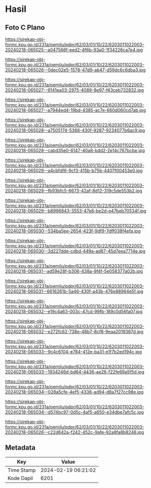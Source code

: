 # Hasil

## Foto C Plano

https://sirekap-obj-formc.kpu.go.id/231a/pemilu/pdpr/62/03/01/10/22/6203011022003-20240218-065025--a047566f-eed2-4f6b-93a0-1f34226ca7e4.jpg

https://sirekap-obj-formc.kpu.go.id/231a/pemilu/pdpr/62/03/01/10/22/6203011022003-20240218-065026--0dec02e5-1578-47d9-ab47-d59dc6c6dba3.jpg

https://sirekap-obj-formc.kpu.go.id/231a/pemilu/pdpr/62/03/01/10/22/6203011022003-20240218-065027--9141ea03-2975-4089-8e97-f43ceb732832.jpg

https://sirekap-obj-formc.kpu.go.id/231a/pemilu/pdpr/62/03/01/10/22/6203011022003-20240218-065027--a7944ed4-19bd-4385-ac7e-660d060cd7ab.jpg

https://sirekap-obj-formc.kpu.go.id/231a/pemilu/pdpr/62/03/01/10/22/6203011022003-20240218-065028--a7505174-5366-430f-9287-9234077b6ac9.jpg

https://sirekap-obj-formc.kpu.go.id/231a/pemilu/pdpr/62/03/01/10/22/6203011022003-20240218-065028--cabd35e0-6147-40a8-bdd2-2e14c767bcbe.jpg

https://sirekap-obj-formc.kpu.go.id/231a/pemilu/pdpr/62/03/01/10/22/6203011022003-20240218-065029--a4cbfdf6-9cf3-415b-b75b-4407f00453e0.jpg

https://sirekap-obj-formc.kpu.go.id/231a/pemilu/pdpr/62/03/01/10/22/6203011022003-20240218-065029--fb93bfc5-6673-42af-8d12-319c5de553b2.jpg

https://sirekap-obj-formc.kpu.go.id/231a/pemilu/pdpr/62/03/01/10/22/6203011022003-20240218-065029--b8996843-3553-47e8-be2d-e47beb70534f.jpg

https://sirekap-obj-formc.kpu.go.id/231a/pemilu/pdpr/62/03/01/10/22/6203011022003-20240218-065030--534ba5ee-2654-423f-9df9-7dff038f4efa.jpg

https://sirekap-obj-formc.kpu.go.id/231a/pemilu/pdpr/62/03/01/10/22/6203011022003-20240218-065030--3d227dde-cdbd-449a-ad87-45d7eea7714e.jpg

https://sirekap-obj-formc.kpu.go.id/231a/pemilu/pdpr/62/03/01/10/22/6203011022003-20240218-065031--ad59e28f-b306-438a-9f4f-5e058377a02b.jpg

https://sirekap-obj-formc.kpu.go.id/231a/pemilu/pdpr/62/03/01/10/22/6203011022003-20240218-065031--6616261b-5a46-430f-a43b-476e88964e5f.jpg

https://sirekap-obj-formc.kpu.go.id/231a/pemilu/pdpr/62/03/01/10/22/6203011022003-20240218-065032--e19c4a63-003c-47cd-99fb-189c0d56fa07.jpg

https://sirekap-obj-formc.kpu.go.id/231a/pemilu/pdpr/62/03/01/10/22/6203011022003-20240218-065032--e272fc62-738e-48b7-8cf8-9eaa2019367d.jpg

https://sirekap-obj-formc.kpu.go.id/231a/pemilu/pdpr/62/03/01/10/22/6203011022003-20240218-065033--9c4c6104-e784-412e-ba31-e1f7b2ed194c.jpg

https://sirekap-obj-formc.kpu.go.id/231a/pemilu/pdpr/62/03/01/10/22/6203011022003-20240218-065033--1934246d-bd64-4436-ae26-f22fe69a5f5d.jpg

https://sirekap-obj-formc.kpu.go.id/231a/pemilu/pdpr/62/03/01/10/22/6203011022003-20240218-065034--028a5cfe-4ef5-4336-ad94-d8a7f27cc98e.jpg

https://sirekap-obj-formc.kpu.go.id/231a/pemilu/pdpr/62/03/01/10/22/6203011022003-20240218-065034--d574bc97-0d5c-4af5-a650-e34dbe7afc5c.jpg

https://sirekap-obj-formc.kpu.go.id/231a/pemilu/pdpr/62/03/01/10/22/6203011022003-20240218-065026--c22d642a-f242-452c-9afe-92a8fa8b8248.jpg


## Metadata

| Key        | Value               |
| ---------- | ------------------- |
| Time Stamp | 2024-02-19 06:21:02 |
| Kode Dapil | 6201                |




